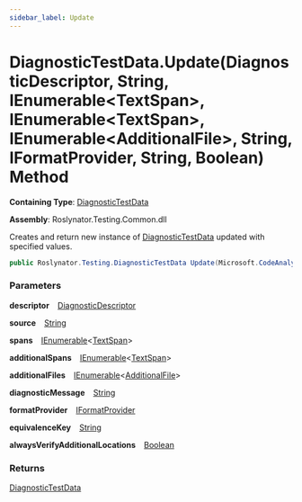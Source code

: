 ```yaml
---
sidebar_label: Update
---
```


# DiagnosticTestData\.Update\(DiagnosticDescriptor, String, IEnumerable&lt;TextSpan&gt;, IEnumerable&lt;TextSpan&gt;, IEnumerable&lt;AdditionalFile&gt;, String, IFormatProvider, String, Boolean\) Method

**Containing Type**: [DiagnosticTestData](../index.md)

**Assembly**: Roslynator\.Testing\.Common\.dll

  
Creates and return new instance of [DiagnosticTestData](../index.md) updated with specified values\.

```csharp
public Roslynator.Testing.DiagnosticTestData Update(Microsoft.CodeAnalysis.DiagnosticDescriptor descriptor, string source, System.Collections.Generic.IEnumerable<Microsoft.CodeAnalysis.Text.TextSpan> spans, System.Collections.Generic.IEnumerable<Microsoft.CodeAnalysis.Text.TextSpan> additionalSpans, System.Collections.Generic.IEnumerable<Roslynator.Testing.AdditionalFile> additionalFiles, string diagnosticMessage, IFormatProvider formatProvider, string equivalenceKey, bool alwaysVerifyAdditionalLocations)
```

### Parameters

**descriptor** &ensp; [DiagnosticDescriptor](https://docs.microsoft.com/en-us/dotnet/api/microsoft.codeanalysis.diagnosticdescriptor)

**source** &ensp; [String](https://docs.microsoft.com/en-us/dotnet/api/system.string)

**spans** &ensp; [IEnumerable](https://docs.microsoft.com/en-us/dotnet/api/system.collections.generic.ienumerable-1)&lt;[TextSpan](https://docs.microsoft.com/en-us/dotnet/api/microsoft.codeanalysis.text.textspan)&gt;

**additionalSpans** &ensp; [IEnumerable](https://docs.microsoft.com/en-us/dotnet/api/system.collections.generic.ienumerable-1)&lt;[TextSpan](https://docs.microsoft.com/en-us/dotnet/api/microsoft.codeanalysis.text.textspan)&gt;

**additionalFiles** &ensp; [IEnumerable](https://docs.microsoft.com/en-us/dotnet/api/system.collections.generic.ienumerable-1)&lt;[AdditionalFile](../../AdditionalFile/index.md)&gt;

**diagnosticMessage** &ensp; [String](https://docs.microsoft.com/en-us/dotnet/api/system.string)

**formatProvider** &ensp; [IFormatProvider](https://docs.microsoft.com/en-us/dotnet/api/system.iformatprovider)

**equivalenceKey** &ensp; [String](https://docs.microsoft.com/en-us/dotnet/api/system.string)

**alwaysVerifyAdditionalLocations** &ensp; [Boolean](https://docs.microsoft.com/en-us/dotnet/api/system.boolean)

### Returns

[DiagnosticTestData](../index.md)


